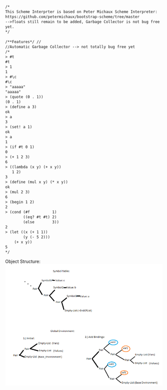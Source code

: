 ```
/*
This Scheme Interprter is based on Peter Michaux Scheme Interpreter:
https://github.com/petermichaux/bootstrap-scheme/tree/master
-->floats still remain to be added, Garbage Collector is not bug free yet.
*/

/**Features*/ //
//Automatic Garbage Collector --> not totally bug free yet
/*
> #t
#t
> 1
1
> #\c
#\c
> "aaaaa"
"aaaaa"
> (quote (0 . 1))
(0 . 1)
> (define a 3)
ok
> a
3
> (set! a 1)
ok
> a
1
> (if #t 0 1)
0
> (+ 1 2 3)
6
> ((lambda (x y) (+ x y))
   1 2)
3
> (define (mul x y) (* x y))
ok
> (mul 2 3)
6
> (begin 1 2)
2
> (cond (#f          1)
        ((eq? #t #t) 2)
        (else        3))
2
> (let ((x (+ 1 1))
        (y (- 5 2)))
    (+ x y))
5
*/
```
Object Structure:
![alt text](https://github.com/Johannes0Horn/scheme_interpreter/blob/master/ObjectStructuresScheme.png)
